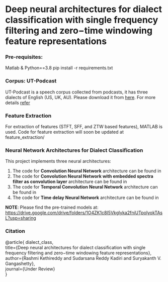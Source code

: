 
# Deep neural architectures for dialect classification with single frequency filtering and zero−time windowing feature representations

### Pre-requisites:
Matlab & Python==3.8
pip install -r requirements.txt

### Corpus: UT-Podcast
UT-Podcast is a speech corpus collected from podcasts, it has three dialects of English (US, UK, AU). Please download it from [here](https://crss.utdallas.edu/corpora/UT-Podcast/). For more details [refer](https://dl.acm.org/doi/abs/10.1016/j.specom.2015.12.004)


### Feature Extraction
For extraction of features (STFT, SFF, and ZTW based features), MATLAB is used. Code for feature extraction will soon be updated at feature_extraction/

### Neural Network Architectures for Dialect Classification
This project implements three neural architectures:
1. The code for **Convolution Neural Network** architecture can be found in 
2. The code for **Convolution Neural Network with embedded spectra filter as convolution layer** architecture can be found in 
3. The code for **Temporal Convolution Neural Network** architecture can be found in
4. The code for **Time delay Neural Network** architecture can be found in

**NOTE**: Please find the pre-trained models at:
https://drive.google.com/drive/folders/1O4ZK1c8I5Vkglyka2fniUTpolyokTAsL?usp=sharing

### Citation

@article{ dialect_class, </br>
title={Deep neural architectures for dialect classification with single frequency filtering and  zero−time windowing feature representations}, </br>
    author={Rashmi Kethireddy and Sudarsana Reddy Kadiri and  Suryakanth V. Gangashetty}, </br>
    journal={Under Review} </br>
  }  

